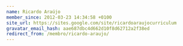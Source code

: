```yaml
---
name: Ricardo Araújo
member_since: 2012-03-23 14:34:58 +0100
site_url: https://sites.google.com/site/ricardoaraujocurriculum
gravatar_email_hash: aae687dbc4d662d10f8d62712a2f38ed
redirect_from: /membro/ricardo-araujo/
---
```

